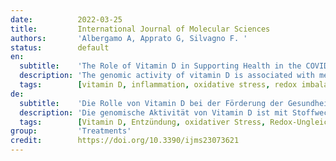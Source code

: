 ```yaml
---
date:          2022-03-25
title:         International Journal of Molecular Sciences
authors:       'Albergamo A, Apprato G, Silvagno F. '
status:        default
en:
  subtitle:    'The Role of Vitamin D in Supporting Health in the COVID-19 Era'
  description: 'The genomic activity of vitamin D is associated with metabolic effects, and the hormone has a strong impact on several physiological functions and, therefore, on health. Among its renowned functions, vitamin D is an immunomodulator and a molecule with an anti-inflammatory effect, and, recently, it has been much studied in relation to its response against viral infections, especially against COVID-19. This review aims to take stock of the correlation studies between vitamin D deficiency and increased risks of severe COVID-19 disease and, similarly, between vitamin D deficiency and acute respiratory distress syndrome. Based on this evidence, supplementation with vitamin D has been tested in clinical trials, and the results are discussed. Finally, this study includes a biochemical analysis on the effects of vitamin D in the body’s defense mechanisms against viral infection. In particular, the antioxidant and anti-inflammatory functions are considered in relation to energy metabolism, and the potential, beneficial effect of vitamin D in COVID-19 is described, with discussion of its influence on different biochemical pathways. The proposed, broader view of vitamin D activity could support a better-integrated approach in supplementation strategies against severe COVID-19, which could be valuable in a near future of living with an infection becoming endemic.'
  tags:        [vitamin D, inflammation, oxidative stress, redox imbalance, immunomodulation, vitamin D deficiency, vitamin D supplementation, mitochondrial uncoupling]
de:
  subtitle:    'Die Rolle von Vitamin D bei der Förderung der Gesundheit in der COVID-19-Ära'
  description: 'Die genomische Aktivität von Vitamin D ist mit Stoffwechseleffekten verbunden, und das Hormon hat einen starken Einfluss auf mehrere physiologische Funktionen und damit auf die Gesundheit. Vitamin D ist unter anderem ein Immunmodulator und ein Molekül mit entzündungshemmender Wirkung, und in letzter Zeit wurde seine Reaktion auf Virusinfektionen, insbesondere auf COVID-19, eingehend untersucht. Ziel dieser Übersichtsarbeit ist es, eine Bestandsaufnahme der Korrelationsstudien zwischen Vitamin-D-Mangel und erhöhtem Risiko einer schweren COVID-19-Erkrankung sowie zwischen Vitamin-D-Mangel und akutem Atemnotsyndrom vorzunehmen. Auf der Grundlage dieser Erkenntnisse wurde die Supplementierung mit Vitamin D in klinischen Studien getestet, und die Ergebnisse werden diskutiert. Schließlich enthält diese Studie eine biochemische Analyse der Auswirkungen von Vitamin D auf die Abwehrmechanismen des Körpers gegen Virusinfektionen. Insbesondere werden die antioxidativen und entzündungshemmenden Funktionen im Zusammenhang mit dem Energiestoffwechsel betrachtet, und es wird die potenzielle, positive Wirkung von Vitamin D bei COVID-19 beschrieben, wobei sein Einfluss auf verschiedene biochemische Stoffwechselwege erörtert wird. Die vorgeschlagene, umfassendere Sichtweise der Vitamin-D-Aktivität könnte einen besser integrierten Ansatz bei Ergänzungsstrategien gegen schwere COVID-19 unterstützen, was in einer nahen Zukunft, in der das Leben mit einer endemisch werdenden Infektion von Bedeutung sein könnte.' 
  tags:        [Vitamin D, Entzündung, oxidativer Stress, Redox-Ungleichgewicht, Immunmodulation, Vitamin-D-Mangel, Vitamin-D-Supplementierung, mitochondriale Entkopplung]
group:         'Treatments'
credit:        https://doi.org/10.3390/ijms23073621
---
```

